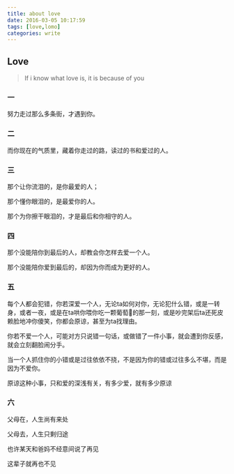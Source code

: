 ```yaml
---
title: about love
date: 2016-03-05 10:17:59
tags: [love,lomo]
categories: write
---
```


## Love

> If i know what love is, it is because of you

### 一
努力走过那么多条街，才遇到你。


### 二
而你现在的气质里，藏着你走过的路，读过的书和爱过的人。


### 三
那个让你流泪的，是你最爱的人；

那个懂你眼泪的，是最爱你的人。

那个为你擦干眼泪的，才是最后和你相守的人。

### 四
那个没能陪你到最后的人，却教会你怎样去爱一个人。

那个没能陪你爱到最后的，却因为你而成为更好的人。

### 五
每个人都会犯错，你若深爱一个人，无论ta如何对你，无论犯什么错，或是一转身，或者一夜，或是在ta哄你喂你吃一颗葡萄🍇的那一刻，或是吵完架后ta还死皮赖脸地冲你傻笑，你都会原谅，甚至为ta找理由。

你若不爱一个人，可能对方只说错一句话，或做错了一件小事，就会遭到你反感，就会立刻翻脸闹分手。

当一个人抓住你的小错或是过往依依不挠，不是因为你的错或过往多么不堪，而是因为不爱你。

原谅这种小事，只和爱的深浅有关，有多少爱，就有多少原谅


### 六
父母在，人生尚有来处

父母去，人生只剩归途

也许某天和爸妈不经意间说了再见

这辈子就再也不见